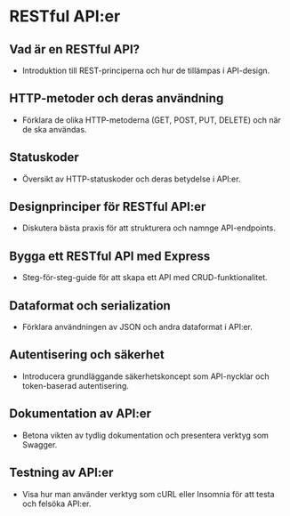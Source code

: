 # RESTful API:er
## Vad är en RESTful API?
- Introduktion till REST-principerna och hur de tillämpas i API-design.

## HTTP-metoder och deras användning
- Förklara de olika HTTP-metoderna (GET, POST, PUT, DELETE) och när de ska användas.

## Statuskoder
- Översikt av HTTP-statuskoder och deras betydelse i API:er.

## Designprinciper för RESTful API:er
- Diskutera bästa praxis för att strukturera och namnge API-endpoints.

## Bygga ett RESTful API med Express
- Steg-för-steg-guide för att skapa ett API med CRUD-funktionalitet.

## Dataformat och serialization
- Förklara användningen av JSON och andra dataformat i API:er.

## Autentisering och säkerhet
- Introducera grundläggande säkerhetskoncept som API-nycklar och token-baserad autentisering.

## Dokumentation av API:er
- Betona vikten av tydlig dokumentation och presentera verktyg som Swagger.

## Testning av API:er
- Visa hur man använder verktyg som cURL eller Insomnia för att testa och felsöka API:er.